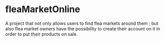 # fleaMarketOnline
A project that not only allows users to find flea markets around them ; but also flea market owners have the possibility to create their account on it in order to put their products on sale.
